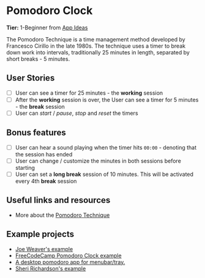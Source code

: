 # Pomodoro Clock

**Tier:** 1-Beginner from  [App Ideas](https://github.com/florinpop17/app-ideas/blob/master/Projects/1-Beginner/Pomodoro-Clock.md)

The Pomodoro Technique is a time management method developed by Francesco Cirillo in the late 1980s. The technique uses a timer to break down work into intervals, traditionally 25 minutes in length, separated by short breaks - 5 minutes.

## User Stories

-   [ ] User can see a timer for 25 minutes - the **working** session
-   [ ] After the **working** session is over, the User can see a timer for 5 minutes - the **break** session
-   [ ] User can _start_ / _pause_, _stop_ and _reset_ the timers

## Bonus features

-   [ ] User can hear a sound playing when the timer hits `00:00` - denoting that the session has ended
-   [ ] User can change / customize the minutes in both sessions before starting
-   [ ] User can set a **long break** session of 10 minutes. This will be activated every 4th **break** session

## Useful links and resources

-   More about the [Pomodoro Technique](https://en.m.wikipedia.org/wiki/Pomodoro_Technique)

## Example projects

-   [Joe Weaver's example](https://codepen.io/JoeWeaver/pen/bLbbxK)
-   [FreeCodeCamp Pomodoro Clock example](https://codepen.io/freeCodeCamp/full/XpKrrW)
-   [A desktop pomodoro app for menubar/tray.](https://github.com/amitmerchant1990/pomolectron)
-   [Sheri Richardson's example](https://srd-pomodoro-timer.netlify.com/)

